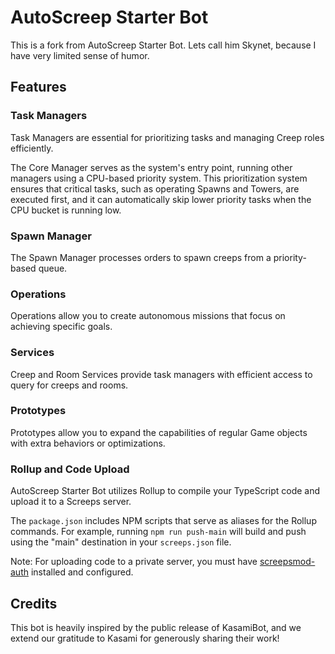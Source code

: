 # AutoScreep Starter Bot

This is a fork from AutoScreep Starter Bot. Lets call him Skynet, because I have very limited sense of humor.

## Features

### Task Managers

Task Managers are essential for prioritizing tasks and managing Creep roles efficiently.

The Core Manager serves as the system's entry point, running other managers using a CPU-based priority system. This prioritization system ensures that critical tasks, such as operating Spawns and Towers, are executed first, and it can automatically skip lower priority tasks when the CPU bucket is running low.

### Spawn Manager

The Spawn Manager processes orders to spawn creeps from a priority-based queue.

### Operations

Operations allow you to create autonomous missions that focus on achieving specific goals.

### Services

Creep and Room Services provide task managers with efficient access to query for creeps and rooms.

### Prototypes

Prototypes allow you to expand the capabilities of regular Game objects with extra behaviors or optimizations.

### Rollup and Code Upload

AutoScreep Starter Bot utilizes Rollup to compile your TypeScript code and upload it to a Screeps server.

The `package.json` includes NPM scripts that serve as aliases for the Rollup commands. For example, running `npm run push-main` will build and push using the "main" destination in your `screeps.json` file.

Note: For uploading code to a private server, you must have [screepsmod-auth](https://github.com/ScreepsMods/screepsmod-auth) installed and configured.

## Credits

This bot is heavily inspired by the public release of KasamiBot, and we extend our gratitude to Kasami for generously sharing their work!
